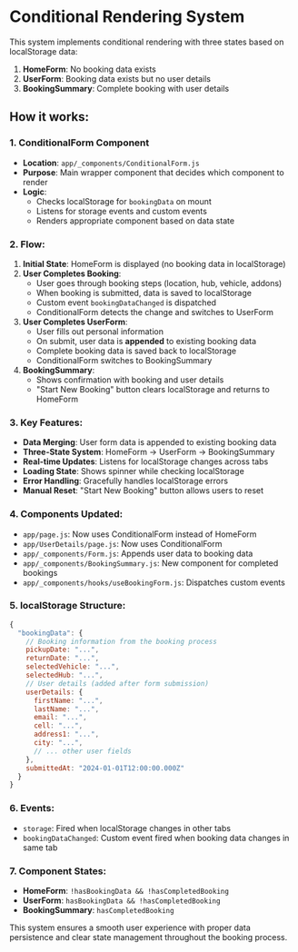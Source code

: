 # Conditional Rendering System

This system implements conditional rendering with three states based on localStorage data:
1. **HomeForm**: No booking data exists
2. **UserForm**: Booking data exists but no user details
3. **BookingSummary**: Complete booking with user details

## How it works:

### 1. ConditionalForm Component
- **Location**: `app/_components/ConditionalForm.js`
- **Purpose**: Main wrapper component that decides which component to render
- **Logic**: 
  - Checks localStorage for `bookingData` on mount
  - Listens for storage events and custom events
  - Renders appropriate component based on data state

### 2. Flow:
1. **Initial State**: HomeForm is displayed (no booking data in localStorage)
2. **User Completes Booking**: 
   - User goes through booking steps (location, hub, vehicle, addons)
   - When booking is submitted, data is saved to localStorage
   - Custom event `bookingDataChanged` is dispatched
   - ConditionalForm detects the change and switches to UserForm
3. **User Completes UserForm**:
   - User fills out personal information
   - On submit, user data is **appended** to existing booking data
   - Complete booking data is saved back to localStorage
   - ConditionalForm switches to BookingSummary
4. **BookingSummary**:
   - Shows confirmation with booking and user details
   - "Start New Booking" button clears localStorage and returns to HomeForm

### 3. Key Features:
- **Data Merging**: User form data is appended to existing booking data
- **Three-State System**: HomeForm → UserForm → BookingSummary
- **Real-time Updates**: Listens for localStorage changes across tabs
- **Loading State**: Shows spinner while checking localStorage
- **Error Handling**: Gracefully handles localStorage errors
- **Manual Reset**: "Start New Booking" button allows users to reset

### 4. Components Updated:
- `app/page.js`: Now uses ConditionalForm instead of HomeForm
- `app/UserDetails/page.js`: Now uses ConditionalForm
- `app/_components/Form.js`: Appends user data to booking data
- `app/_components/BookingSummary.js`: New component for completed bookings
- `app/_components/hooks/useBookingForm.js`: Dispatches custom events

### 5. localStorage Structure:
```javascript
{
  "bookingData": {
    // Booking information from the booking process
    pickupDate: "...",
    returnDate: "...",
    selectedVehicle: "...",
    selectedHub: "...",
    // User details (added after form submission)
    userDetails: {
      firstName: "...",
      lastName: "...",
      email: "...",
      cell: "...",
      address1: "...",
      city: "...",
      // ... other user fields
    },
    submittedAt: "2024-01-01T12:00:00.000Z"
  }
}
```

### 6. Events:
- `storage`: Fired when localStorage changes in other tabs
- `bookingDataChanged`: Custom event fired when booking data changes in same tab

### 7. Component States:
- **HomeForm**: `!hasBookingData && !hasCompletedBooking`
- **UserForm**: `hasBookingData && !hasCompletedBooking`
- **BookingSummary**: `hasCompletedBooking`

This system ensures a smooth user experience with proper data persistence and clear state management throughout the booking process. 